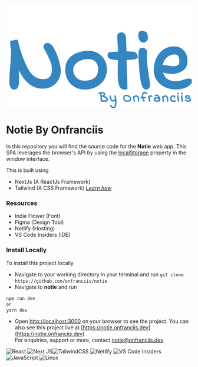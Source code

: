 ![NOtie By Onfranciis](public/Notie_Logo.svg)

# Notie By Onfranciis

In this repository you will find the source code for the **Notie** web app.
This SPA leverages the browser's API by using the [localStorage](https://developer.mozilla.org/en-US/docs/Web/API/Window/localStorage) property in the window interface.

This is built using

- NextJs (A ReactJs Framework)
- Tailwind (A CSS Framework)
  _[Learn how](./LEARN.md)_

### Resources

- Indie Flower (Font)
- Figma (Design Tool)
- Netlify (Hosting)
- VS Code Insiders (IDE)

### Install Locally

To install this project locally

- Navigate to your working directory in your terminal and run `git clone https://github.com/onfranciis/notie`
- Navigate to **notie** and run

```
npm run dev
or
yarn dev
```

- Open [http://localhost:3000](http://localhost:3000) on your browser to see the project. You can also see this project live at [https://notie.onfranciis.dev](https://notie.onfranciis.dev)
  <br>
  For enquiries, support or more, contact [notie@onfranciis.dev](mailto:notie@onfranciis.dev)

![React](https://img.shields.io/badge/react-%2320232a.svg?style=for-the-badge&logo=react&logoColor=%2361DAFB)
![Next JS](https://img.shields.io/badge/Next-black?style=for-the-badge&logo=next.js&logoColor=white)![TailwindCSS](https://img.shields.io/badge/tailwindcss-%2338B2AC.svg?style=for-the-badge&logo=tailwind-css&logoColor=white) ![Netlify](https://img.shields.io/badge/netlify-%23000000.svg?style=for-the-badge&logo=netlify&logoColor=#00C7B7) ![VS Code Insiders](https://img.shields.io/badge/VS%20Code%20Insiders-35b393.svg?style=for-the-badge&logo=visual-studio-code&logoColor=white) ![JavaScript](https://img.shields.io/badge/javascript-%23323330.svg?style=for-the-badge&logo=javascript&logoColor=%23F7DF1E) ![Linux](https://img.shields.io/badge/Linux-FCC624?style=for-the-badge&logo=linux&logoColor=black)

